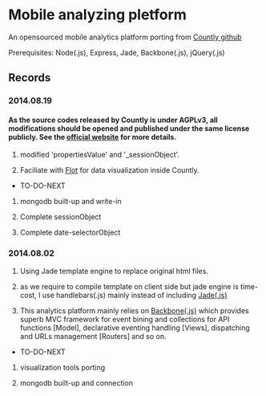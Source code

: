 # Mobile analyzing pletform 

An opensourced mobile analytics platform porting from [Countly github](https://github.com/Countly)

Prerequisites: Node(.js), Express, Jade, Backbone(.js), jQuery(.js)

## Records 

### 2014.08.19

#### As the source codes released by Countly is under AGPLv3, all modifications should be opened and published under the same license publicly. See the [official website](https://count.ly/resources/faq/licencing) for more details.

1) modified 'propertiesValue' and '_sessionObject'.

2) Faciliate with [Flot](http://www.flotcharts.org/) for data visualization inside Countly.

- TO-DO-NEXT

1. mongodb built-up and write-in

2. Complete sessionObject

3. Complete date-selectorObject

### 2014.08.02 

1) Using Jade template engine to replace original html files.

2) as we require to compile template on client side but jade engine is time-cost, I use handlebars(.js) mainly instead of including [Jade(.js)](http://jade-lang.com/)

3) This analytics platform mainly relies on [Backbone(.js)](http://backbonejs.org/#)  which provides superb MVC framework for event bining and collections for API functions [Model], declarative eventing handling [Views], dispatching and URLs management [Routers] and so on. 

- TO-DO-NEXT  

1. visualization tools porting

2. mongodb built-up and connection

